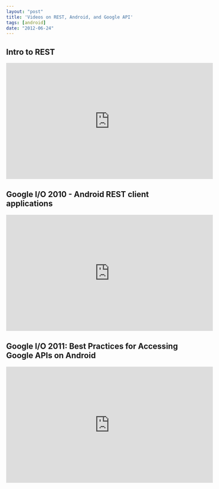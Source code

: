 ```yaml
---
layout: "post"
title: 'Videos on REST, Android, and Google API'
tags: [android]
date: "2012-06-24"
---
```


## Intro to REST

<iframe width="560" height="315" src="http://www.youtube.com/embed/YCcAE2SCQ6k" frameBorder="0" allowFullScreen></iframe>

## Google I/O 2010 - Android REST client applications

<iframe width="560" height="315" src="http://www.youtube.com/embed/xHXn3Kg2IQE" frameBorder="0" allowFullScreen></iframe>

## Google I/O 2011: Best Practices for Accessing Google APIs on Android

<iframe width="560" height="315" src="http://www.youtube.com/embed/9fBcrzA-hWY" frameBorder="0" allowFullScreen></iframe>